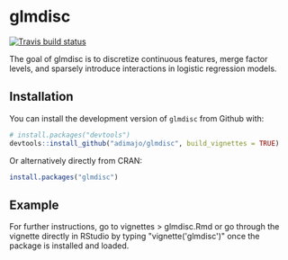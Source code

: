 # glmdisc

[![Travis build status](https://travis-ci.org/adimajo/glmdisc.svg?branch=master)](https://travis-ci.org/adimajo/glmdisc)

The goal of glmdisc is to discretize continuous features, merge factor levels, and sparsely introduce interactions in logistic regression models.

## Installation

You can install the development version of `glmdisc` from Github with:

``` r
# install.packages("devtools")
devtools::install_github("adimajo/glmdisc", build_vignettes = TRUE)
```

Or alternatively directly from CRAN:
``` r
install.packages("glmdisc")
```

## Example

For further instructions, go to vignettes > glmdisc.Rmd or go through the vignette directly in RStudio by typing "vignette('glmdisc')" once the package is installed and loaded.